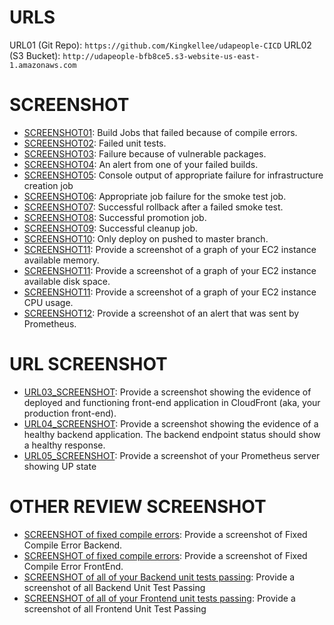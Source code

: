 # URLS

URL01 (Git Repo): `https://github.com/Kingkellee/udapeople-CICD`
URL02 (S3 Bucket): `http://udapeople-bfb8ce5.s3-website-us-east-1.amazonaws.com`

# SCREENSHOT

- [SCREENSHOT01](screenshot/SC-1.png): Build Jobs that failed because of compile errors.
- [SCREENSHOT02](screenshot/SC-2.png): Failed unit tests.
- [SCREENSHOT03](screenshot/SC-3.png): Failure because of vulnerable packages.
- [SCREENSHOT04](screenshot/SC-4.png): An alert from one of your failed builds.
- [SCREENSHOT05](screenshot/SC-5.png): Console output of appropriate failure for infrastructure creation job
- [SCREENSHOT06](screenshot/SC-6.png): Appropriate job failure for the smoke test job.
- [SCREENSHOT07](screenshot/revert-migration): Successful rollback after a failed smoke test.
- [SCREENSHOT08](screenshot/SC-8.png): Successful promotion job.
- [SCREENSHOT09](screenshot/SC-9.png): Successful cleanup job.
- [SCREENSHOT10](screenshot/SC-10.png): Only deploy on pushed to master branch.
- [SCREENSHOT11](screenshot/SC-11.1.png): Provide a screenshot of a graph of your EC2 instance available memory.
- [SCREENSHOT11](screenshot/Disk-IO-utilization.png): Provide a screenshot of a graph of your EC2 instance available disk space.
- [SCREENSHOT11](screenshot/CPU-usage-graph.png): Provide a screenshot of a graph of your EC2 instance CPU usage.
- [SCREENSHOT12](screenshot/SC-12.png): Provide a screenshot of an alert that was sent by Prometheus.

# URL SCREENSHOT

- [URL03_SCREENSHOT](screenshot/URL_03_SCREENSHOT.png): Provide a screenshot showing the evidence of deployed and functioning front-end application in CloudFront (aka, your production front-end).
- [URL04_SCREENSHOT](screenshot/URL-04.png): Provide a screenshot showing the evidence of a healthy backend application. The backend endpoint status should show a healthy response.
- [URL05_SCREENSHOT](screenshot/URL-05.png): Provide a screenshot of your Prometheus server showing UP state

# OTHER REVIEW SCREENSHOT

- [ SCREENSHOT of fixed compile errors](screenshot/Fixed-Compile-Error-Backend.png): Provide a screenshot of Fixed Compile Error Backend.
- [ SCREENSHOT of fixed compile errors](screenshot/Fixed-Compile-Error-Frontend.png): Provide a screenshot of Fixed Compile Error FrontEnd.
- [ SCREENSHOT of all of your Backend unit tests passing](screenshot/Unit-Test-Backend.png): Provide a screenshot of all Backend Unit Test Passing
- [ SCREENSHOT of all of your Frontend unit tests passing](screenshot/Unit-Test-Frontend.png): Provide a screenshot of all Frontend Unit Test Passing
